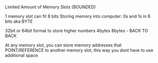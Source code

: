 Limited Amount of Memory Slots (BOUNDED)

1 memory slot can fit 8 bits
Storing memory into computer: 0s and 1s in 8 bits aka BYTE

32bit or 64bit format to store higher numbers
4bytes   8bytes - BACK TO BACK

At any memory slot, you can store memory addresses that POINT/REFERENCE to another memory slot, this way you dont have to use additional space

